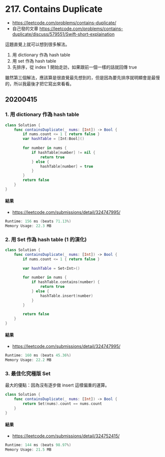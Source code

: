 # 217. Contains Duplicate

- <https://leetcode.com/problems/contains-duplicate/>
- 自己發的文章 <https://leetcode.com/problems/contains-duplicate/discuss/579551/Swift-short-explaination>

這題直覺上就可以想到很多解法。

1. 用 dictionary 作為 hash table 
2. 用 set 作為 hash table 
3. 先排序，從 index 1 開始走訪，如果跟前一個一樣的話就回傳 true

雖然第三個解法，應該算是很直覺最先想到的，但是因為要先排序就明顯會是最慢的，所以我最後才把它寫出來看看。

## 20200415

### 1. 用 dictionary 作為 hash table

``` swift
class Solution {
    func containsDuplicate(_ nums: [Int]) -> Bool {
        if nums.count <= 1 { return false }
        var hashTable = [Int:Bool]()
        
        for number in nums {
            if hashTable[number] != nil {
                return true
            } else {
                hashTable[number] = true
            }
        }
        return false
    }
}
```

#### 結果

- <https://leetcode.com/submissions/detail/324747995/>

``` swift
Runtime: 156 ms (beats 71.13%)
Memory Usage: 22.3 MB
```

### 2. 用 Set 作為 hash table (1 的演化)

``` swift
class Solution {
    func containsDuplicate(_ nums: [Int]) -> Bool {
        if nums.count <= 1 { return false }
        
        var hashTable = Set<Int>()
        
        for number in nums {
            if hashTable.contains(number) {
                return true
            } else {
                hashTable.insert(number)
            }
        }
        
        return false
    }
}
```

#### 結果

- <https://leetcode.com/submissions/detail/324747995/>

``` swift
Runtime: 160 ms (beats 45.36%)
Memory Usage: 22.2 MB
```

### 3.  最佳化究極版 Set

最大的優點：因為沒有逐步做 insert 這樣偏重的運算。

``` swift
class Solution {
    func containsDuplicate(_ nums: [Int]) -> Bool {
        return Set(nums).count == nums.count
    }
}
```

#### 結果

- <https://leetcode.com/submissions/detail/324752415/>

``` swift
Runtime: 144 ms (beats 98.97%)
Memory Usage: 21.5 MB
```
